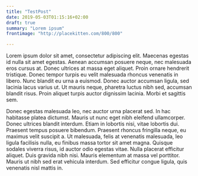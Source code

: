 ```yaml
---
title: "TestPost"
date: 2019-05-03T01:15:16+02:00
draft: true
summary: "Lorem ipsum"
frontimage: "http://placekitten.com/800/800"

---
```


Lorem ipsum dolor sit amet, consectetur adipiscing elit. Maecenas egestas id nulla sit amet egestas. Aenean accumsan posuere neque, nec malesuada eros cursus at. Donec ultrices at massa eget aliquet. Proin ornare hendrerit tristique. Donec tempor turpis eu velit malesuada rhoncus venenatis in libero. Nunc blandit eu urna a euismod. Donec auctor accumsan ligula, sed lacinia lacus varius ut. Ut mauris neque, pharetra luctus nibh sed, accumsan blandit risus. Proin aliquet turpis auctor dignissim lacinia. Morbi et sagittis sem.

Donec egestas malesuada leo, nec auctor urna placerat sed. In hac habitasse platea dictumst. Mauris ut nunc eget nibh eleifend ullamcorper. Donec ultrices blandit interdum. Etiam in lobortis nisi, vitae lobortis dui. Praesent tempus posuere bibendum. Praesent rhoncus fringilla neque, eu maximus velit suscipit a. Ut malesuada, felis at venenatis malesuada, leo ligula facilisis nulla, eu finibus massa tortor sit amet magna. Quisque sodales viverra risus, id auctor odio egestas vitae. Nulla placerat efficitur aliquet. Duis gravida nibh nisi. Mauris elementum at massa vel porttitor. Mauris ut nibh sed erat vehicula interdum. Sed efficitur congue ligula, quis venenatis nisl mattis in.
